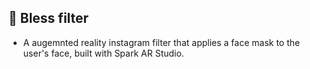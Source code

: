 ## 🧧 Bless filter
* A augemnted reality instagram filter that applies a face mask to the user's face, built with Spark AR Studio.
